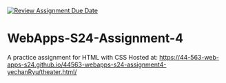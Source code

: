 [![Review Assignment Due Date](https://classroom.github.com/assets/deadline-readme-button-24ddc0f5d75046c5622901739e7c5dd533143b0c8e959d652212380cedb1ea36.svg)](https://classroom.github.com/a/4386q9bN)
# WebApps-S24-Assignment-4
A practice assignment for HTML with CSS
Hosted at: https://44-563-web-apps-s24.github.io/44563-webapps-s24-assignment4-yechanRyu/theater.html/

